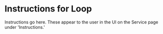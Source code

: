 # Instructions for Loop

Instructions go here.  These appear to the user in the UI on the Service page under 'Instructions.'